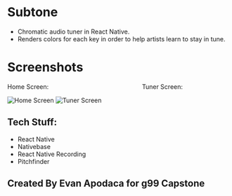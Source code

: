 # Subtone
* Chromatic audio tuner in React Native.
* Renders colors for each key in order to help artists learn to stay in tune.

# Screenshots
Home Screen: &nbsp;&nbsp;&nbsp;&nbsp;&nbsp;&nbsp;&nbsp;&nbsp;&nbsp;&nbsp;&nbsp;&nbsp;&nbsp;&nbsp;&nbsp;&nbsp;&nbsp;&nbsp;&nbsp;&nbsp;&nbsp;&nbsp;&nbsp;&nbsp;&nbsp;&nbsp;&nbsp;&nbsp;&nbsp;&nbsp;&nbsp;&nbsp;&nbsp;&nbsp;&nbsp;&nbsp;&nbsp;&nbsp;&nbsp;&nbsp;&nbsp;&nbsp;&nbsp;&nbsp;&nbsp;&nbsp;&nbsp;&nbsp;&nbsp;&nbsp;&nbsp;&nbsp; Tuner Screen:

![Home Screen](http://i65.tinypic.com/xaunu8.png "Home Screen")
![Tuner Screen](http://i63.tinypic.com/34pj81g.png "Tuner Screen")

## Tech Stuff:
* React Native
* Nativebase
* React Native Recording
* Pitchfinder


## Created By Evan Apodaca for g99 Capstone